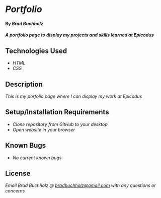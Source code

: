 # _Portfolio_

#### By _**Brad Buchholz**_

#### _A portfolio page to display my projects and skills learned at Epicodus_

## Technologies Used

* _HTML_
* _CSS_

## Description

_This is my porfolio page where I can display my work at Epicodus_

## Setup/Installation Requirements

* _Clone repository from GitHub to your desktop_
* _Open website in your browser_

## Known Bugs

* _No current known bugs_

## License

_Email Brad Buchholz @ bradbuchholz@gmail.com with any questions or concerns_